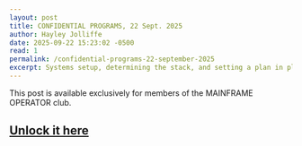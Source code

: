```yaml
---
layout: post
title: CONFIDENTIAL PROGRAMS, 22 Sept. 2025
author: Hayley Jolliffe
date: 2025-09-22 15:23:02 -0500
read: 1
permalink: /confidential-programs-22-september-2025
excerpt: Systems setup, determining the stack, and setting a plan in place to fill in remaining knowledge gaps.
---
```


This post is available exclusively for members of the MAINFRAME OPERATOR club.

## [Unlock it here](https://ko-fi.com/post/CONFIDENTIAL-PROGRAMS-22-September-2025-W7W11LOD2J#checkoutModal)